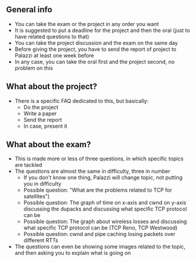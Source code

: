 ## General info

- You can take the exam or the project in any order you want
- It is suggested to put a deadline for the project and then the oral (just to have related questions to that)
- You can take the project discussion and the exam on the same day
- Before giving the project, you have to send the report of project to Palazzi at least one week before
- In any case, you can take the oral first and the project second, no problem on this

## What about the project?
- There is a specific FAQ dedicated to this, but basically:
    - Do the project
    - Write a paper
    - Send the report
    - In case, present it

## What about the exam?
- This is made more or less of three questions, in which specific topics are tackled
- The questions are almost the same in difficulty, three in number
    - If you don't know one thing, Palazzi will change topic, not putting you in difficulty
    - Possible question: "What are the problems related to TCP for satellites")
    - Possible question: The graph of time on x-axis and cwnd on y-axis discussing the dupacks
    and discussing what specific TCP protocol can be  
    - Possible question: The graph about wireless losses and discussing what specific TCP protocol can be (TCP Reno, TCP Westwood)
    - Possible question: cwnd and pipe caching losing packets over different RTTs
- The questions can even be showing some images related to the topic, and then asking you to explain what is going on
    